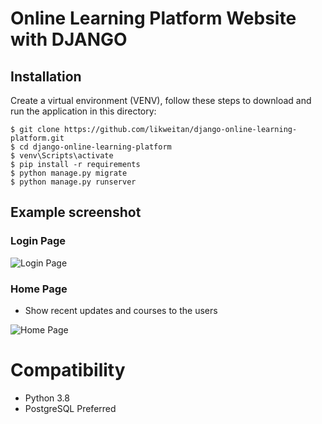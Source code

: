 # Online Learning Platform Website with DJANGO

## Installation
Create a virtual environment (VENV), follow these steps to download and run the
application in this directory:

    $ git clone https://github.com/likweitan/django-online-learning-platform.git
    $ cd django-online-learning-platform
    $ venv\Scripts\activate
    $ pip install -r requirements
    $ python manage.py migrate
    $ python manage.py runserver

## Example screenshot

### Login Page

![Login Page](https://user-images.githubusercontent.com/11171910/116688053-b63eae00-a9e8-11eb-83cf-10847aafe978.png)

### Home Page

- Show recent updates and courses to the users

![Home Page](https://user-images.githubusercontent.com/11171910/116688198-ec7c2d80-a9e8-11eb-9d2d-28dc2ed67d09.png)

# Compatibility
* Python 3.8
* PostgreSQL Preferred
